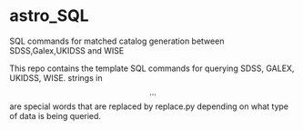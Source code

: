 # astro_SQL
SQL commands for matched catalog generation between SDSS,Galex,UKIDSS and WISE

This repo contains the template SQL commands for querying SDSS, GALEX, UKIDSS, WISE. 
strings in $$...$$ are special words that are replaced by replace.py depending on what type of data is being queried. 
